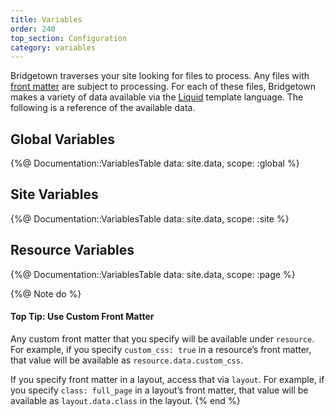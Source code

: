 ```yaml
---
title: Variables
order: 240
top_section: Configuration
category: variables
---
```


Bridgetown traverses your site looking for files to process. Any files with
[front matter](/docs/front-matter/) are subject to processing. For each of these
files, Bridgetown makes a variety of data available via the [Liquid](/docs/template-engines/liquid/) template language.
The following is a reference of the available data.

## Global Variables

{%@ Documentation::VariablesTable data: site.data, scope: :global %}

## Site Variables

{%@ Documentation::VariablesTable data: site.data, scope: :site %}

## Resource Variables

{%@ Documentation::VariablesTable data: site.data, scope: :page %}

{%@ Note do %}
  #### Top Tip: Use Custom Front Matter

  Any custom front matter that you specify will be available under
  `resource`. For example, if you specify `custom_css: true`
  in a resource’s front matter, that value will be available as `resource.data.custom_css`.

  If you specify front matter in a layout, access that via `layout`.
  For example, if you specify `class: full_page` in a layout’s front matter,
  that value will be available as `layout.data.class` in the layout.
{% end %}
